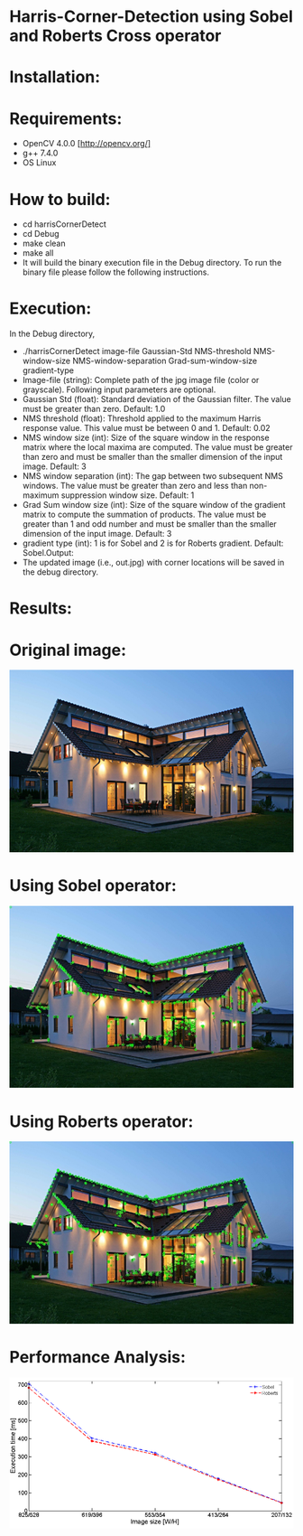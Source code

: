 # Harris-Corner-Detection using Sobel and Roberts Cross operator
# Installation:
# Requirements:
- OpenCV 4.0.0 [http://opencv.org/]
- g++ 7.4.0
- OS Linux
# How to build:
- cd harrisCornerDetect
- cd Debug
- make clean
- make all
- It will build the binary execution file in the Debug directory. To run the binary file please follow the
following instructions.
# Execution:
In the Debug directory,
- ./harrisCornerDetect image-file Gaussian-Std NMS-threshold NMS-window-size NMS-window-separation
Grad-sum-window-size gradient-type 
- Image-file (string): Complete path of the jpg image file (color or grayscale).
Following input parameters are optional.
- Gaussian Std (float): Standard deviation of the Gaussian filter. The value must be greater than zero.
Default: 1.0
- NMS threshold (float): Threshold applied to the maximum Harris response value. This value must be
between 0 and 1. Default: 0.02
- NMS window size (int): Size of the square window in the response matrix where the local maxima are
computed. The value must be greater than zero and must be smaller than the smaller dimension of
the input image. Default: 3
- NMS window separation (int): The gap between two subsequent NMS windows. The value must be
greater than zero and less than non-maximum suppression window size. Default: 1
- Grad Sum window size (int): Size of the square window of the gradient matrix to compute the
summation of products. The value must be greater than 1 and odd number and must be smaller than
the smaller dimension of the input image. Default: 3
- gradient type (int): 1 is for Sobel and 2 is for Roberts gradient. Default: Sobel.Output:
- The updated image (i.e., out.jpg) with corner locations will be saved in the debug directory.

# Results:
# Original image: 
![Original Image](Results/original.jpg?raw=true "Title")
# Using Sobel operator: 
![Original Image](Results/outSobel.jpg?raw=true "Title")
# Using Roberts operator: 
![Original Image](Results/outRoberts.jpg?raw=true "Title")

# Performance Analysis:
![performance analysis](Results/performance.png?raw=true "Title")
